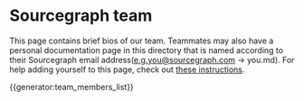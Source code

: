 # Sourcegraph team

This page contains brief bios of our team. Teammates may also have a personal documentation page in this directory that is named according to their Sourcegraph email address(e.g.you@sourcegraph.com -> you.md).
For help adding yourself to this page, check out [these instructions](../../editing/add-yourself-to-team-page.md).

{{generator:team_members_list}}

<!-- see /data/team.yml for the source of this data -->
